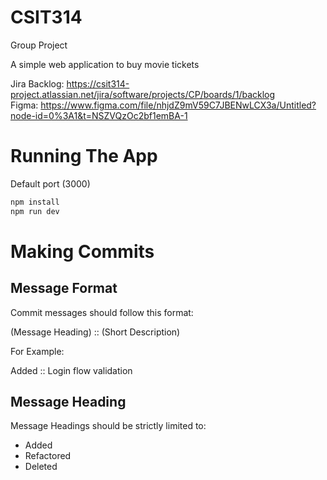 # CSIT314
Group Project

A simple web application to buy movie tickets

Jira Backlog: https://csit314-project.atlassian.net/jira/software/projects/CP/boards/1/backlog  
Figma: https://www.figma.com/file/nhjdZ9mV59C7JBENwLCX3a/Untitled?node-id=0%3A1&t=NSZVQzOc2bf1emBA-1

# Running The App
Default port (3000) 
```javascript
npm install
npm run dev
```

# Making Commits

## Message Format
Commit messages should follow this format:

(Message Heading) :: (Short Description)

For Example:

Added :: Login flow validation

## Message Heading
Message Headings should be strictly limited to:
- Added
- Refactored
- Deleted